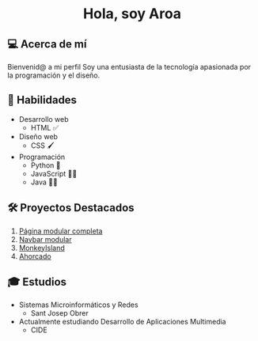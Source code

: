 <!-- Encabezado -->
<h1 align="center">
  Hola, soy Aroa
</h1>

## 💻 Acerca de mí
Bienvenid@ a mi perfil Soy una entusiasta de la tecnología apasionada por la programación y el diseño.

## 🧠 Habilidades
- Desarrollo web
  - HTML ✅
- Diseño web
  - CSS 🖌
- Programación
  - Python 🐍
  - JavaScript 👨‍💻
  - Java 👩‍💻

## 🛠️ Proyectos Destacados
1. [Página modular completa](https://aroahc.github.io/LMGI/Actividad_20/)
2. [Navbar modular](https://aroahc.github.io/LMGI/Actividad_19/)
3. [MonkeyIsland](https://github.com/AroaHC/Programacion/blob/main/Inicio/src/inicio/MonkeyIsland.java)
3. [Ahorcado](https://github.com/AroaHC/Programacion/blob/main/Inicio/src/inicio/Ahorcado.java)

## 🎓 Estudios
  - Sistemas Microinformáticos y Redes
    - Sant Josep Obrer
  - Actualmente estudiando Desarrollo de Aplicaciones Multimedia
    - CIDE
